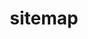 ---
title: "sitemap"
sitemapList: [
  {
    id: 1,
    title: "About Us",
    sitemap: [
      {
        id: 1,
        title: "Our Editors",
        link: "/about/"
      },
      {
        id: 2,
        title: "Pricing",
        link: "/pricing/"
      },
      {
        id: 3,
        title: "Contact",
        link: "/contact/"
      }
    ]
  },
  {
    id: 2,
    title: "Content Development",
    sitemap: [
      {
        id: 1,
        title: "Website Content",
        link: "/"
      },
      {
        id: 2,
        title: "Marketing Collateral",
        link: "/"
      },
      {
        id: 3,
        title: "Resume Writing",
        link: "/"
      },
      {
        id: 4,
        title: "UI Content / Microcopy",
        link: "/"
      },
      {
        id: 5,
        title: "Blog Content",
        link: "/"
      },
      {
        id: 6,
        title: "Social Media Content",
        link: "/"
      },
      {
        id: 7,
        title: "Adwords",
        link: "/"
      },
      {
        id: 8,
        title: "Facebook Ads",
        link: "/"
      }
    ]
  },
  {
    id: 3,
    title: "Academic Editing",
    sitemap: [
      {
        id: 1,
        title: "Manuscript Editing",
        link: "/services/manuscript_editing"
      },
      {
        id: 2,
        title: "Thesis Editing",
        link: "/services/thesis_editing"
      },
      {
        id: 3,
        title: "Proposal Editing",
        link: "/services/proposal_editing"
      },
      {
        id: 4,
        title: "Technical Reports",
        link: "/services/technical_reports"
      },
      {
        id: 5,
        title: "Essay Editing",
        link: "/services/essay_editing"
      },
      {
        id: 6,
        title: "Letter Editing",
        link: "/services/letter_editing"
      },
      {
        id: 7,
        title: "ESL Editing",
        link: "/services/esl_editing"
      },
      {
        id: 8,
        title: "Book Editing",
        link: "/services/book_editing"
      },
      {
        id: 9,
        title: "Resume Editing",
        link: "/services/resume_editing"
      }
    ]
  },
  {
    id: 4,
    title: "Business Editing",
    sitemap: [
      {
        id: 1,
        title: "Propsals",
        link: "/services/propsals"
      },
      {
        id: 2,
        title: "Business Plans",
        link: "/services/business_plans"
      },
      {
        id: 3,
        title: "Marketing Collateral",
        link: "/services/marketing_collateral"
      },
      {
        id: 4,
        title: "Newsletters",
        link: "/services/newsletters"
      },
      {
        id: 5,
        title: "Ad copies",
        link: "/services/adcopies"
      },
      {
        id: 6,
        title: "Website Content",
        link: "/services/website_content"
      },
      {
        id: 7,
        title: "White Papers",
        link: "/services/white_papers"
      },
      {
        id: 8,
        title: "Presentations",
        link: "/services/presentations"
      },
      {
        id: 9,
        title: "Biographies",
        link: "/services/biographies"
      }
    ]
  },
  {
    id: 5,
    title: "Technical Editing",
    sitemap: [
      {
        id: 1,
        title: "User Manuals",
        link: "/services/user_manuals"
      },
      {
        id: 2,
        title: "Instructional Gids",
        link: "/services/instructional_guides"
      },
      {
        id: 3,
        title: "Website Contents",
        link: "/services/website_contents"
      },
      {
        id: 4,
        title: "Technical Reports",
        link: "/services/technical_reports"
      }
    ]
  }
]
---